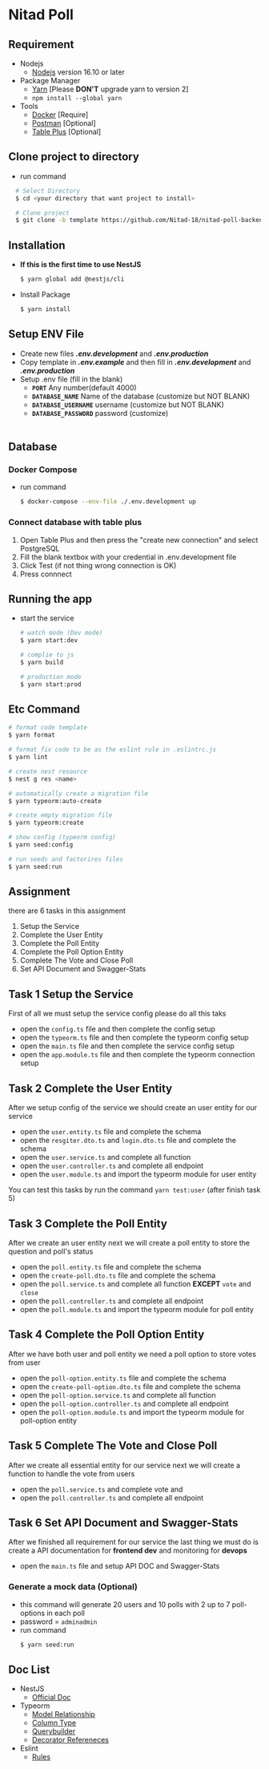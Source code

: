 # Nitad Poll

## Requirement
- Nodejs
    - [Nodejs](https://nodejs.org/en/download/) version 16.10 or later
- Package Manager
    - [Yarn](https://yarnpkg.com/getting-started/install)  [Please **DON'T** upgrade yarn to version 2]
    - `npm install --global yarn`
- Tools
  - [Docker](https://www.docker.com/get-started) [Require]
  - [Postman](https://www.postman.com/downloads/) [Optional]
  - [Table Plus](https://tableplus.com) [Optional]

## Clone project to directory
- run command
```bash
  # Select Directory
  $ cd <your directory that want project to install>

  # Clone project
  $ git clone -b template https://github.com/Nitad-18/nitad-poll-backend.git
```

## Installation

- **If this is the first time to use NestJS**
  ```bash
  $ yarn global add @nestjs/cli 
  ```
- Install Package
  ```bash
  $ yarn install
  ```

## Setup ENV File

- Create new files **_.env.development_** and **_.env.production_**
- Copy template in **_.env.example_** and then fill in **_.env.development_** and **_.env.production_**
- Setup .env file (fill in the blank)
  <br/>
  - **`PORT`** Any number(default 4000)<br/>
  - **`DATABASE_NAME`** Name of the database (customize but NOT BLANK)<br/>
  - **`DATABASE_USERNAME`** username (customize but NOT BLANK)<br/>
  - **`DATABASE_PASSWORD`** password (customize)
  <br/>

## Database

### Docker Compose
- run command 
  ```bash
  $ docker-compose --env-file ./.env.development up
  ```

### Connect database with table plus

1. Open Table Plus and then press the "create new connection" and select PostgreSQL
2. Fill the blank textbox with your credential in .env.development file
3. Click Test (if not thing wrong connection is OK)
4. Press connnect

## Running the app
- start the service
  ```bash
  # watch mode (Dev mode)
  $ yarn start:dev

  # complie to js
  $ yarn build

  # production mode
  $ yarn start:prod
  ```
  
## Etc Command
  ```bash
  # format code template
  $ yarn format
  
  # format fix code to be as the eslint rule in .eslintrc.js
  $ yarn lint

  # create nest resource
  $ nest g res <name>

  # automatically create a migration file
  $ yarn typeorm:auto-create

  # create empty migration file
  $ yarn typeorm:create

  # show config (typeorm config)
  $ yarn seed:config

  # run seeds and factorires files
  $ yarn seed:run
  ```

## Assignment
there are 6 tasks in this assignment

  1. Setup the Service
  2. Complete the User Entity
  3. Complete the Poll Entity
  4. Complete the Poll Option Entity
  5. Complete The Vote and Close Poll
  6. Set API Document and Swagger-Stats

## Task 1 Setup the Service
First of all we must setup the service config please do all this taks
- open the `config.ts` file and then complete the config setup
- open the `typeorm.ts` file and then complete the typeorm config setup
- open the `main.ts` file and then complete the service config setup
- open the `app.module.ts` file and then complete the typeorm connection setup

## Task 2 Complete the User Entity
After we setup config of the service we should create an user entity for our service
- open the `user.entity.ts` file and complete the schema
- open the `resgiter.dto.ts` and `login.dto.ts` file and complete the schema
- open the `user.service.ts` and complete all function
- open the `user.controller.ts` and complete all endpoint
- open the `user.module.ts` and import the typeorm module for user entity 

You can test this tasks by run the command `yarn test:user` (after finish task 5)

## Task 3 Complete the Poll Entity
After we create an user entity next we will create a poll entity to store the question and poll's status
- open the `poll.entity.ts` file and complete the schema
- open the `create-poll.dto.ts` file and complete the schema
- open the `poll.service.ts` and complete all function **EXCEPT** `vote` and `close`
- open the `poll.controller.ts` and complete all endpoint
- open the `poll.module.ts` and import the typeorm module for poll entity

## Task 4 Complete the Poll Option Entity
After we have both user and poll entity we need a poll option to store votes from user
- open the `poll-option.entity.ts` file and complete the schema
- open the `create-poll-option.dto.ts` file and complete the schema
- open the `poll-option.service.ts` and complete all function
- open the `poll-option.controller.ts` and complete all endpoint
- open the `poll-option.module.ts` and import the typeorm module for poll-option entity

## Task 5 Complete The Vote and Close Poll
After we create all essential entity for our service next we will create a function to handle the vote from users
- open the `poll.service.ts` and complete vote and 
- open the `poll.controller.ts` and complete all endpoint

## Task 6 Set API Document and Swagger-Stats
After we finished all requirement for our service the last thing we must do is create a API documentation for **frontend dev** and monitoring for **devops**
- open the `main.ts` file and setup API DOC and Swagger-Stats

### Generate a mock data (Optional)
- this command will generate 20 users and 10 polls with 2 up to 7 poll-options in each poll
- password = `adminadmin`
- run command
  ```bash
  $ yarn seed:run
  ```

## Doc List
  - NestJS
    - [Official Doc](https://docs.nestjs.com)
  - Typeorm
    - [Model Relationship](https://typeorm.io/#/relations)
    - [Column Type](https://typeorm.io/#/entities/#Column%20types)
    - [Querybuilder](https://typeorm.io/#/select-query-builder)
    - [Decorator Refereneces](https://typeorm.io/#/decorator-reference)
  - Eslint
    - [Rules](https://eslint.org/docs/rules/)


